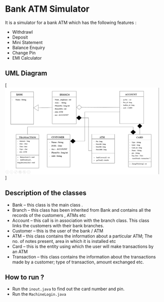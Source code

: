 # Bank ATM Simulator

It is a simulator for a bank ATM which has the following features : 

  - Withdrawl
  - Deposit
  - Mini Statement
  - Balance Enquiry
  - Change Pin
  - EMI Calculator
  

## UML Diagram
[![](https://github.com/bhatiadivij/ATM-Simulator/blob/master/atm_uml.jpg)]

## Description of the classes
 - Bank – this class is the main class .  
 - Branch – this class has been inherited from Bank and contains all the records of the customers , ATMs etc 
 - Account – this call is in association with the branch class. This class links the customers with their bank branches. 
 - Customer – this is the user of the bank / ATM 
 - ATM – this class contains the information about a particular ATM; The no. of notes present, area in which it is installed etc 
 - Card – this is the entity using which the user will make transactions by an ATM 
 - Transaction – this class contains the information about the transactions made by a customer; type of transaction, amount exchanged etc.  
  
## How to run ?
- Run the ```inout.java``` to find out the card number and pin.
- Run the ```MachineLogin.java```
